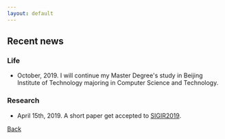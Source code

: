 ```yaml
---
layout: default
---
```


## Recent news

### Life

* October, 2019. I will continue my Master Degree's study in Beijing Institute of Technology majoring in Computer Science and Technology.

### Research

* April 15th, 2019. A short paper get accepted to [SIGIR2019](http://www.sigir.org/sigir2019/program/accepted/). 


[Back](./)
